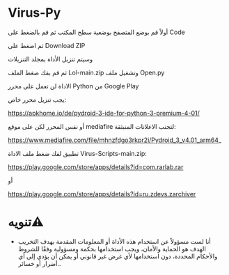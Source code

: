 # Virus-Py 
أولاً قم بوضع المتصفح بوضعية سطح المكتب ثم قم بالضغط على Code 

ثم اضغط على Download ZIP 

وسيتم تنزيل الأداة بمجلد التنزيلات 

ثم قم بفك ضغط الملف Lol-main.zip وتشغيل ملف Open.py

الاداة لن تعمل على محرر Python من Google Play

يجب تنزيل محرر خاص:

https://apkhome.io/de/pydroid-3-ide-for-python-3-premium-4-01/

أو نفس المحرر لكن على موقع mediafire لتجنب الاعلانات المنبثقة:

https://www.mediafire.com/file/mhnzfdgo3rkpr2i/Pydroid_3_v4.01_arm64_

تطبيق لفك ضغط ملف الاداة Virus-Scripts-main.zip:

https://play.google.com/store/apps/details?id=com.rarlab.rar

أو

https://play.google.com/store/apps/details?id=ru.zdevs.zarchiver

# تنويه⚠️ 
* أنا لست مسؤولاً عن استخدام هذه الأداة أو المعلومات المقدمة بهدف التخريب الهدف هو الحماية  والأمان، ويجب استخدامها بحكمة ومسؤولية وفقًا للشروط والأحكام المحددة، دون استخدامها لأي غرض غير قانوني أو يمكن أن يؤدي إلى أي أضرار أو خسائر..
